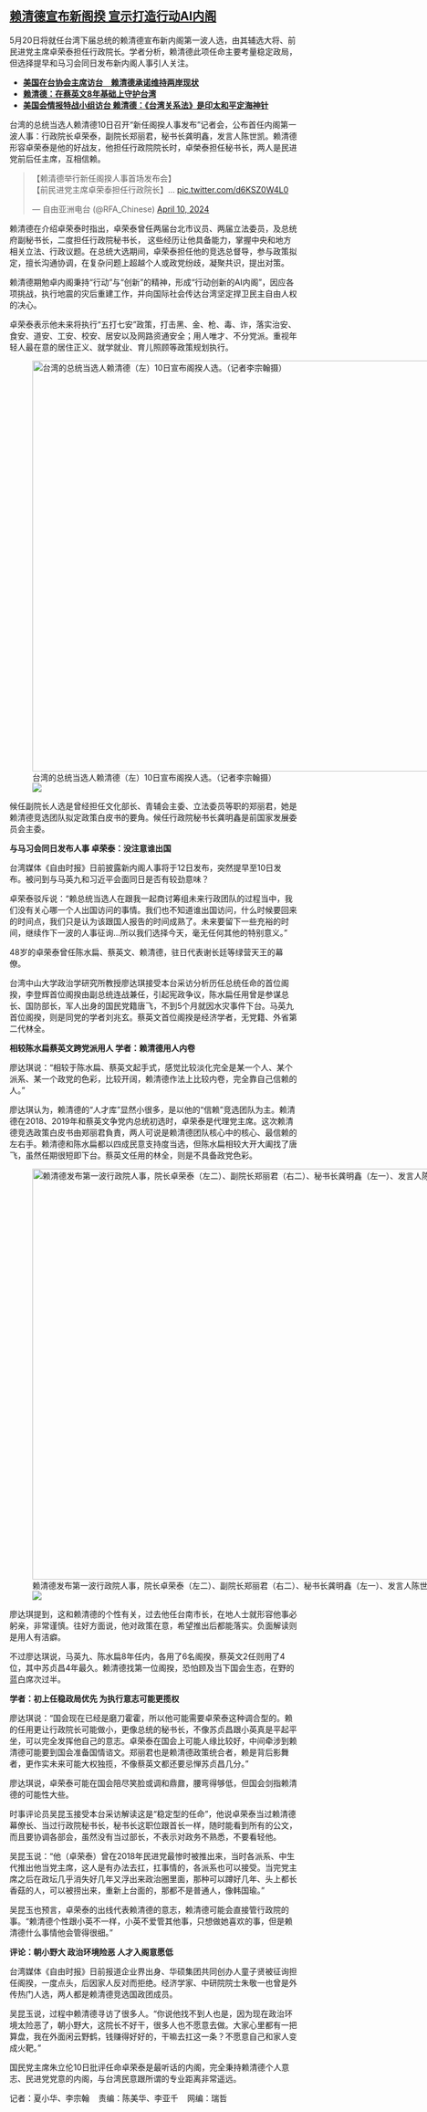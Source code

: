 <!--1712764016000-->
[赖清德宣布新阁揆 宣示打造行动AI内阁](https://www.rfa.org/mandarin/yataibaodao/gangtai/hx-04102024081857.html)
------

<p>5月20日将就任台湾下届总统的赖清德宣布新内阁第一波人选，由其辅选大将、前民进党主席卓荣泰担任行政院长。学者分析，赖清德此项任命主要考量稳定政局， 但选择提早和马习会同日发布新内阁人事引人关注。</p><ul><li><strong><span class="result-title"> <a class="state-published" href="https://www.rfa.org/mandarin/yataibaodao/gangtai/hx2-04012024085404.html">美国在台协会主席访台　赖清德承诺维持两岸现状</a> </span></strong></li><li><strong><span class="result-title"> </span></strong><span class="result-title"><a class="state-published" href="https://www.rfa.org/mandarin/Xinwen/7-02182024162202.html"><strong>赖清德：在蔡英文8年基础上守护台湾</strong></a> </span></li><li><span class="result-title"><strong><a class="state-published" href="https://www.rfa.org/mandarin/yataibaodao/gangtai/hx2-03282024080116.html">美国会情报特战小组访台 赖清德：《台湾关系法》是印太和平定海神针</a></strong></span></li></ul><p>台湾的总统当选人赖清德10日召开“新任阁揆人事发布”记者会，公布首任内阁第一波人事：行政院长卓荣泰，副院长郑丽君，秘书长龚明鑫，发言人陈世凯。赖清德形容卓荣泰是他的好战友，他担任行政院院长时，卓榮泰担任秘书长，两人是民进党前后任主席，互相信赖。</p><blockquote class="twitter-tweet"><p dir="ltr" lang="zh">【赖清德举行新任阁揆人事首场发布会】<br/>【前民进党主席卓荣泰担任行政院长】… <a href="https://t.co/d6KSZ0W4L0">pic.twitter.com/d6KSZ0W4L0</a></p>— 自由亚洲电台 (@RFA_Chinese) <a href="https://twitter.com/RFA_Chinese/status/1777942127215059196?ref_src=twsrc%5Etfw">April 10, 2024</a></blockquote><p></p><p>赖清德在介绍卓荣泰时指出，卓荣泰曾任两届台北市议员、两届立法委员，及总统府副秘书长，二度担任行政院秘书长， 这些经历让他具备能力，掌握中央和地方相关立法、行政议题。在总统大选期间，卓荣泰担任他的竞选总督导，参与政策拟定，擅长沟通协调，在复杂问题上超越个人或政党纷歧，凝聚共识，提出对策。</p><p>赖清德期勉卓内阁秉持“行动”与“创新”的精神，形成“行动创新的AI内阁”，因应各项挑战，执行地震的灾后重建工作，并向国际社会传达台湾坚定捍卫民主自由人权的决心。</p><p>卓荣泰表示他未来将执行“五打七安”政策，打击黑、金、枪、毒、诈，落实治安、食安、道安、工安、校安、居安以及网路资通安全；用人唯才、不分党派。重视年轻人最在意的居住正义、就学就业、育儿照顾等政策规划执行。</p><p><figure class="image-richtext image-inline captioned" style="width:1280px;"><img alt="台湾的总统当选人赖清德（左）10日宣布阁揆人选。（记者李宗翰摄）" height="720" src="https://www.rfa.org/mandarin/yataibaodao/gangtai/hx-04102024081857.html/2.jpg/@@images/bbe1d9da-1629-42ff-a064-60e51b7b2b1b.jpeg" title="2.jpg" width="1280"/><figcaption class="image-caption">台湾的总统当选人赖清德（左）10日宣布阁揆人选。（记者李宗翰摄）</figcaption><small></small><div id="zoomattribute"><a data-caption="台湾的总统当选人赖清德（左）10日宣布阁揆人选。（记者李宗翰摄）" data-fancybox="" href="https://www.rfa.org/mandarin/yataibaodao/gangtai/hx-04102024081857.html/2.jpg" id="single_image" title="台湾的总统当选人赖清德（左）10日宣布阁揆人选。（记者李宗翰摄）"><img src="/++plone++rfa-resources/img/icon-zoom.png"/></a></div></figure></p><p>候任副院长人选是曾经担任文化部长、青辅会主委、立法委员等职的郑丽君，她是赖清德竞选团队拟定政策白皮书的要角。候任行政院秘书长龚明鑫是前国家发展委员会主委。</p><p><strong>​​与马习会同日发布人事 卓荣泰：没注意谁出国</strong></p><p>台湾媒体《自由时报》日前披露新内阁人事将于12日发布，突然提早至10日发布。被问到与马英九和习近平会面同日是否有较劲意味？</p><p>卓荣泰驳斥说：“赖总统当选人在跟我一起商讨筹组未来行政团队的过程当中，我们没有关心哪一个人出国访问的事情。我们也不知道谁出国访问，什么时候要回来的时间点，我们只是认为该跟国人报告的时间成熟了。未来要留下一些充裕的时间，继续作下一波的人事征询...所以我们选择今天，毫无任何其他的特别意义。”</p><p>48岁的卓荣泰曾任陈水扁、蔡英文、赖清德，驻日代表谢长廷等绿营天王的幕僚。</p><p>台湾中山大学政治学研究所教授廖达琪接受本台采访分析历任总统任命的首位阁揆，李登辉首位阁揆由副总统连战兼任，引起宪政争议，陈水扁任用曾是参谋总长、国防部长，军人出身的国民党籍唐飞，不到5个月就因水灾事件下台。马英九首位阁揆，则是同党的学者刘兆玄。蔡英文首位阁揆是经济学者，无党籍、外省第二代林全。</p><p><strong>相较陈水扁蔡英文跨党派用人 学者：赖清德用人内卷</strong></p><p>廖达琪说：“相较于陈水扁、蔡英文起手式，感觉比较淡化完全是某一个人、某个派系、某一个政党的色彩，比较开阔，赖清德作法上比较内卷，完全靠自己信赖的人。”</p><p>廖达琪认为，赖清德的“人才库”显然小很多，是以他的“信赖”竞选团队为主。赖清德在2018、2019年和蔡英文争党内总统初选时，卓荣泰是代理党主席。这次赖清德竞选政策白皮书由郑丽君負責，两人可说是赖清德团队核心中的核心、最信赖的左右手。赖清德和陈水扁都以四成民意支持度当选，但陈水扁相较大开大阖找了唐飞，虽然任期很短即下台。蔡英文任用的林全，则是不具备政党色彩。</p><p><figure class="image-richtext image-inline captioned" style="width:1280px;"><img alt="赖清德发布第一波行政院人事，院长卓荣泰（左二）、副院长郑丽君（右二）、秘书长龚明鑫（左一）、发言人陈世凯（右一）。（记者李宗翰摄）" height="720" src="https://www.rfa.org/mandarin/yataibaodao/gangtai/hx-04102024081857.html/3.jpg/@@images/91b09dca-a59e-42c3-bc13-c34d44f8dbfe.jpeg" title="3.jpg" width="1280"/><figcaption class="image-caption">赖清德发布第一波行政院人事，院长卓荣泰（左二）、副院长郑丽君（右二）、秘书长龚明鑫（左一）、发言人陈世凯（右一）。（记者李宗翰摄）</figcaption><small></small><div id="zoomattribute"><a data-caption="赖清德发布第一波行政院人事，院长卓荣泰（左二）、副院长郑丽君（右二）、秘书长龚明鑫（左一）、发言人陈世凯（右一）。（记者李宗翰摄）" data-fancybox="" href="https://www.rfa.org/mandarin/yataibaodao/gangtai/hx-04102024081857.html/3.jpg" id="single_image" title="赖清德发布第一波行政院人事，院长卓荣泰（左二）、副院长郑丽君（右二）、秘书长龚明鑫（左一）、发言人陈世凯（右一）。（记者李宗翰摄）"><img src="/++plone++rfa-resources/img/icon-zoom.png"/></a></div></figure></p><p>廖达琪提到，这和赖清德的个性有关，过去他任台南市长，在地人士就形容他事必躬亲，非常谨慎。往好方面说，他对政策在意，希望推出后都能落实。负面解读则是用人有洁癖。</p><p>不过廖达琪说，马英九、陈水扁8年任内，各用了6名阁揆，蔡英文2任则用了4位，其中苏贞昌4年最久。赖清德找第一位阁揆，恐怕顾及当下国会生态，在野的蓝白席次过半。</p><p><strong>学者：初上任稳政局优先 为执行意志可能更揽权</strong></p><p>廖达琪说：“国会现在已经是磨刀霍霍，所以他可能需要卓荣泰这种调合型的。赖的任用更让行政院长可能做小，更像总统的秘书长，不像苏贞昌跟小英真是平起平坐，可以完全发挥他自己的意志。卓荣泰在国会上可能人缘比较好，中间牵涉到赖清德可能要到国会准备国情谘文。郑丽君也是赖清德政策统合者，赖是背后影舞者，更作实未来可能大权独揽，不像蔡英文都还要忌惮苏贞昌几分。”</p><p>廖达琪说，卓荣泰可能在国会陪尽笑脸或调和鼎鼐，腰弯得够低，但国会剑指赖清德的可能性大些。</p><p>时事评论员吴昆玉接受本台采访解读这是“稳定型的任命”，他说卓荣泰当过赖清德幕僚长、当过行政院秘书长，秘书长这职位跟首长一样，随时能看到所有的公文，而且要协调各部会，虽然没有当过部长，不表示对政务不熟悉，不要看轻他。</p><p>吴昆玉说：“他（卓荣泰）曾在2018年民进党最惨时被推出来，当时各派系、中生代推出他当党主席，这人是有办法去扛，扛事情的，各派系也可以接受。当完党主席之后在政坛几乎消失好几年又浮出来政治圈里面，那种可以蹲好几年、头上都长香菇的人，可以被捞出来，重新上台面的，那都不是普通人，像韩国瑜。”</p><p>吴昆玉也预言，卓荣泰的出线代表赖清德的意志，赖清德可能会直接管行政院的事。“赖清德个性跟小英不一样，小英不爱管其他事，只想做她喜欢的事，但是赖清德什么事情他会管得很细。”</p><p><strong>评论：朝小野大 政治环境险恶 人才入阁意愿低</strong></p><p>台湾媒体《自由时报》日前报道企业界出身、华硕集团共同创办人童子贤被征询担任阁揆，一度点头，后因家人反对而拒绝。经济学家、中研院院士朱敬一也曾是外传热门人选，两人都是赖清德竞选国政团成员。</p><p>吴昆玉说，过程中赖清德寻访了很多人。“你说他找不到人也是，因为现在政治环境太险恶了，朝小野大，这院长不好干，很多人也不愿意去做。大家心里都有一把算盘，我在外面闲云野鹤，钱赚得好好的，干嘛去扛这一条？不愿意自己和家人变成火靶。”</p><p>国民党主席朱立伦10日批评任命卓荣泰是最听话的内阁，完全秉持赖清德个人意志、民进党党意的内阁，与台湾民意跟所谓的专业距离非常遥远。</p><p>记者：夏小华、李宗翰    责编：陈美华、李亚千    网编：瑞哲</p>
